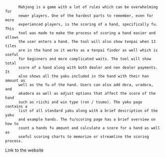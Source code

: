           Mahjong is a game with a lot of rules which can be overwhelming for
          newer players. One of the hardest parts to remember, even for more
          experienced players, is the scoring of a hand, specifically fu. This
          tool was made to make the process of scoring a hand easier and allows
          the user enters a hand. The tool will also show tenpai when 13 tiles
          are in the hand so it works as a tenpai finder as well which is useful
          for beginners and more complicated waits. The tool will show total
          score of a hand along with both dealer and non dealer payments. It
          also shows all the yaku included in the hand with their han amount as
          well as the fu of the hand. Users can also add dora, uradora, and
          akadora as well as adjust options that affect the score of the hand
          such as riichi and win type (ron / tsumo). The yaku page contains a
          list of all standard yaku along with a brief description of the yaku
          and example hands. The fu/scoring page has a brief overview on how to
          count a hands fu amount and calculate a score for a hand as well as
          useful scoring charts to memorize or streamline the scoring process.

Link to the website
